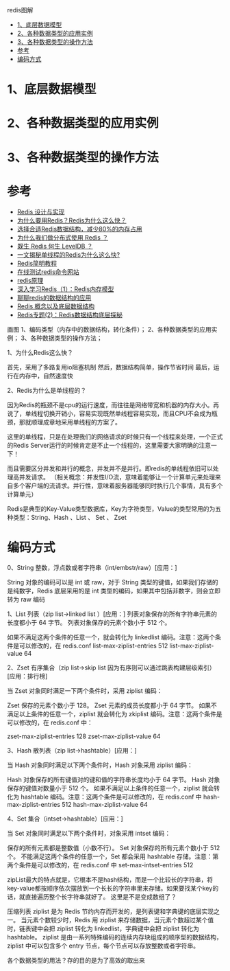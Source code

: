 redis图解

<!-- TOC -->

- [1、底层数据模型](#1底层数据模型)
- [2、各种数据类型的应用实例](#2各种数据类型的应用实例)
- [3、各种数据类型的操作方法](#3各种数据类型的操作方法)
- [参考](#参考)
- [编码方式](#编码方式)

<!-- /TOC -->


# 1、底层数据模型







# 2、各种数据类型的应用实例


# 3、各种数据类型的操作方法














# 参考

- [Redis 设计与实现](http://redisbook.com/)
- [为什么要用Redis？Redis为什么这么快？](https://zhuanlan.zhihu.com/p/81195864)
- [选择合适Redis数据结构，减少80%的内存占用](https://zhuanlan.zhihu.com/p/98033960)
- [为什么我们做分布式使用 Redis ？](https://zhuanlan.zhihu.com/p/50392209)
- [既生 Redis 何生 LevelDB ？](https://zhuanlan.zhihu.com/p/53299778)
- [一文揭秘单线程的Redis为什么这么快?](https://zhuanlan.zhihu.com/p/57089960)
- [Redis简明教程](https://zhuanlan.zhihu.com/p/37055648)
- [在线测试redis命令网站](http://try.redis.io/)
- [redis原理](https://zhuanlan.zhihu.com/p/73733011)
- [深入学习Redis（1）：Redis内存模型](https://www.cnblogs.com/kismetv/p/8654978.html)
- [聊聊redis的数据结构的应用](https://segmentfault.com/a/1190000016472058)
- [Redis 概念以及底层数据结构](https://segmentfault.com/a/1190000018887256)
- [Redis专题(2)：Redis数据结构底层探秘](https://segmentfault.com/a/1190000019441134)



画图
1、编码类型（内存中的数据结构，转化条件）；
2、各种数据类型的应用实例；
3、各种数据类型的操作方法；





1、为什么Redis这么快？

首先，采用了多路复用io阻塞机制
然后，数据结构简单，操作节省时间
最后，运行在内存中，自然速度快


2、Redis为什么是单线程的？

因为Redis的瓶颈不是cpu的运行速度，而往往是网络带宽和机器的内存大小。再说了，单线程切换开销小，容易实现既然单线程容易实现，而且CPU不会成为瓶颈，那就顺理成章地采用单线程的方案了。

这里的单线程，只是在处理我们的网络请求的时候只有一个线程来处理，一个正式的Redis Server运行的时候肯定是不止一个线程的，这里需要大家明确的注意一下！


而且需要区分并发和并行的概念，并发并不是并行。即redis的单线程依旧可以处理高并发请求。
（相关概念：并发性I/O流，意味着能够让一个计算单元来处理来自多个客户端的流请求。并行性，意味着服务器能够同时执行几个事情，具有多个计算单元）



Redis是典型的Key-Value类型数据库，Key为字符类型，Value的类型常用的为五种类型：String、Hash 、List 、 Set 、 Zset

# 编码方式

0、String 整数，浮点数或者字符串（int/embstr/raw）[应用：]

String 对象的编码可以是 int 或 raw，对于 String 类型的键值，如果我们存储的是纯数字，Redis 底层采用的是 int 类型的编码，如果其中包括非数字，则会立即转为 raw 编码

1、List 列表（zip list->linked list ）[应用：]
列表对象保存的所有字符串元素的长度都小于 64 字节。
列表对象保存的元素个数小于 512 个。

如果不满足这两个条件的任意一个，就会转化为 linkedlist 编码。注意：这两个条件是可以修改的，在 redis.conf 
list-max-ziplist-entries 512
list-max-ziplist-value 64

2、Zset 有序集合（zip list->skip list 因为有序则可以通过跳表构建层级索引）   [应用：排行榜]

当 Zset 对象同时满足一下两个条件时，采用 ziplist 编码：

Zset 保存的元素个数小于 128。
Zset 元素的成员长度都小于 64 字节。
如果不满足以上条件的任意一个，ziplist 就会转化为 zkiplist 编码。注意：这两个条件是可以修改的，在 redis.conf 中：

zset-max-ziplist-entries 128
zset-max-ziplist-value 64




3、Hash 散列表（zip list->hashtable）[应用：]

当 Hash 对象同时满足以下两个条件时，Hash 对象采用 ziplist 编码：

Hash 对象保存的所有键值对的键和值的字符串长度均小于 64 字节。
Hash 对象保存的键值对数量小于 512 个。
如果不满足以上条件的任意一个，ziplist 就会转化为 hashtable 编码。注意：这两个条件是可以修改的，在 redis.conf 中
hash-max-ziplist-entries 512
hash-max-ziplist-value 64


4、Set 集合（intset->hashtable）[应用：]

当 Set 对象同时满足以下两个条件时，对象采用 intset 编码：

保存的所有元素都是整数值（小数不行）。
Set 对象保存的所有元素个数小于 512 个。
不能满足这两个条件的任意一个，Set 都会采用 hashtable 存储。注意：第两个条件是可以修改的，在 redis.conf 中
set-max-intset-entries 512


zipList最大的特点就是，它根本不是hash结构，而是一个比较长的字符串，将key-value都按顺序依次摆放到一个长长的字符串里来存储。如果要找某个key的话，就直接遍历整个长字符串就好了。
这里是不是变成数组了？

压缩列表 ziplist 是为 Redis 节约内存而开发的，是列表键和字典键的底层实现之一。
当元素个数较少时，Redis 用 ziplist 来存储数据，当元素个数超过某个值时，链表键中会把 ziplist 转化为 linkedlist，字典键中会把 ziplist 转化为 hashtable。
ziplist 是由一系列特殊编码的连续内存块组成的顺序型的数据结构，ziplist 中可以包含多个 entry 节点，每个节点可以存放整数或者字符串。





各个数据类型的用法？存的目的是为了高效的取出来



























